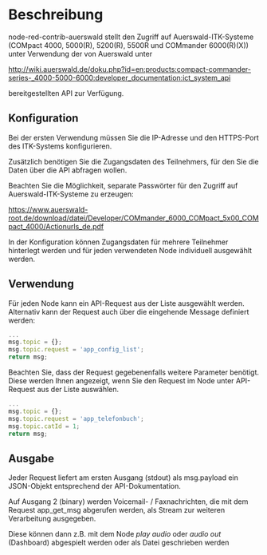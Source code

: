 # Beschreibung

node-red-contrib-auerswald stellt den Zugriff auf Auerswald-ITK-Systeme (COMpact 4000, 5000(R), 5200(R), 5500R und COMmander 6000(R)(X)) unter Verwendung der von Auerswald unter

http://wiki.auerswald.de/doku.php?id=en:products:compact-commander-series-_4000-5000-6000:developer_documentation:ict_system_api

bereitgestellten API zur Verfügung.

## Konfiguration

Bei der ersten Verwendung müssen Sie die IP-Adresse und den HTTPS-Port des ITK-Systems konfigurieren.

Zusätzlich benötigen Sie die Zugangsdaten des Teilnehmers, für den Sie die Daten über die API abfragen wollen.

Beachten Sie die Möglichkeit, separate Passwörter für den Zugriff auf Auerswald-ITK-Systeme zu erzeugen:

https://www.auerswald-root.de/download/datei/Developer/COMmander_6000_COMpact_5x00_COMpact_4000/Actionurls_de.pdf

In der Konfiguration können Zugangsdaten für mehrere Teilnehmer hinterlegt werden und für jeden verwendeten Node individuell ausgewählt werden.

## Verwendung

Für jeden Node kann ein API-Request aus der Liste ausgewählt werden. Alternativ kann der Request auch über die eingehende Message definiert werden:

```js
...
msg.topic = {};
msg.topic.request = 'app_config_list';
return msg;
```

Beachten Sie, dass der Request gegebenenfalls weitere Parameter benötigt. Diese werden Ihnen angezeigt, wenn Sie den Request im Node unter API-Request aus der Liste auswählen.

```js
...
msg.topic = {};
msg.topic.request = 'app_telefonbuch';
msg.topic.catId = 1;
return msg;
```


## Ausgabe

Jeder Request liefert am ersten Ausgang (stdout) als msg.payload ein JSON-Objekt entsprechend der API-Dokumentation.

Auf Ausgang 2 (binary) werden Voicemail- / Faxnachrichten, die mit dem Request app_get_msg abgerufen werden, als Stream zur weiteren Verarbeitung ausgegeben.

Diese können dann z.B. mit dem Node _play audio_ oder _audio out_ (Dashboard) abgespielt werden oder als Datei geschrieben werden


